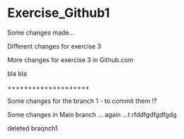 # Exercise_Github1

Some changes made...

Different changes for exercise 3

More changes for exercise 3 in Github.com

bla bla



++++++++++++++++++++

Some changes for the branch 1 - to commit them !?


Some changes in Main branch ... again ...t rfddfgdfgdfgdg

deleted braqnch1